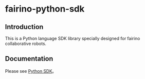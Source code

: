 # fairino-python-sdk 

Introduction
---------------
This is a Python language SDK library specially designed for fairino collaborative robots.

Documentation
----------------
Please see [Python SDK](https://fair-documentation.readthedocs.io/en/latest/SDKManual/python_intro.html)。